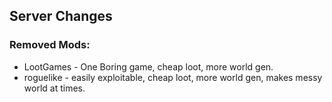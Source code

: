 ## Server Changes

### Removed Mods:
* LootGames - One Boring game, cheap loot, more world gen.
* roguelike - easily exploitable, cheap loot, more world gen, makes messy world at times.
